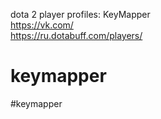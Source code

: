 dota 2 player profiles: KeyMapper
<br>https://vk.com/
<br>https://ru.dotabuff.com/players/
# keymapper
#keymapper
